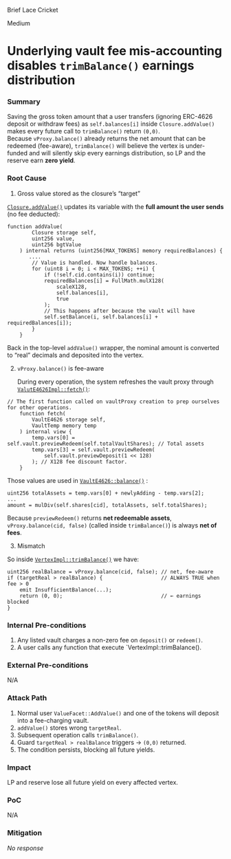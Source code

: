 Brief Lace Cricket

Medium

# Underlying vault fee mis-accounting disables `trimBalance()` earnings distribution

### Summary

Saving the gross token amount that a user transfers (ignoring ERC-4626 deposit or withdraw fees) as `self.balances[i]` inside `Closure.addValue()` makes every future call to `trimBalance()` return `(0,0)`.  
Because `vProxy.balance()` already returns the net amount that can be redeemed (fee-aware), `trimBalance()` will believe the vertex is under-funded and will silently skip every earnings distribution, so LP and the reserve earn **zero yield**.

### Root Cause

1. Gross value stored as the closure’s “target” 

[`Closure.addValue()`](https://github.com/sherlock-audit/2025-04-burve/blob/main/Burve/src/multi/closure/Closure.sol#L111) updates its variable with the **full amount the user sends** (no fee deducted):

```solidity
function addValue(
        Closure storage self,
        uint256 value,
        uint256 bgtValue
    ) internal returns (uint256[MAX_TOKENS] memory requiredBalances) {
       ....
        // Value is handled. Now handle balances.
        for (uint8 i = 0; i < MAX_TOKENS; ++i) {
            if (!self.cid.contains(i)) continue;
            requiredBalances[i] = FullMath.mulX128(
                scaleX128,
                self.balances[i],
                true
            );
            // This happens after because the vault will have
            self.setBalance(i, self.balances[i] + requiredBalances[i]);
        }
    }
```
Back in the top-level `addValue()` wrapper, the nominal amount is converted to “real” decimals and deposited into the vertex.

2. `vProxy.balance()` is fee-aware

   During every operation, the system refreshes the vault proxy through [`ValutE4626Impl::fetch()`](https://github.com/sherlock-audit/2025-04-burve/blob/main/Burve/src/multi/vertex/E4626.sol#L51C14-L51C19):

```solidity
// The first function called on vaultProxy creation to prep ourselves for other operations.
    function fetch(
        VaultE4626 storage self,
        VaultTemp memory temp
    ) internal view {
        temp.vars[0] = self.vault.previewRedeem(self.totalVaultShares); // Total assets
        temp.vars[3] = self.vault.previewRedeem(
            self.vault.previewDeposit(1 << 128)
        ); // X128 fee discount factor.
    }
   ```

   Those values are used in [`VaultE4626::balance()`](https://github.com/sherlock-audit/2025-04-burve/blob/main/Burve/src/multi/vertex/E4626.sol#L164) :

   ```solidity
   uint256 totalAssets = temp.vars[0] + newlyAdding - temp.vars[2];
   ...
   amount = mulDiv(self.shares[cid], totalAssets, self.totalShares);
   ```

   Because `previewRedeem()` returns **net redeemable assets**, `vProxy.balance(cid, false)` (called inside `trimBalance()`) is always **net of fees**.

3. Mismatch 

 So inside [`VertexImpl::trimBalance()`](https://github.com/sherlock-audit/2025-04-burve/blob/main/Burve/src/multi/vertex/Vertex.sol#L60) we have:

   ```solidity
   uint256 realBalance = vProxy.balance(cid, false); // net, fee-aware
   if (targetReal > realBalance) {                   // ALWAYS TRUE when fee > 0
       emit InsufficientBalance(...);
       return (0, 0);                                // ← earnings blocked
   }
   ```

### Internal Pre-conditions

1. Any listed vault charges a non-zero fee on `deposit()` or `redeem()`.  
2. A user calls any function that execute `VertexImpl::trimBalance().

### External Pre-conditions

N/A

### Attack Path

1. Normal user `ValueFacet::AddValue()` and one of the tokens will deposit into a fee-charging vault.  
2. `addValue()` stores wrong `targetReal`.  
3. Subsequent operation calls `trimBalance()`.  
4. Guard `targetReal > realBalance` triggers → `(0,0)` returned.  
5. The condition persists, blocking all future yields.

### Impact

LP and reserve lose all future yield on every affected vertex. 

### PoC

N/A

### Mitigation

_No response_